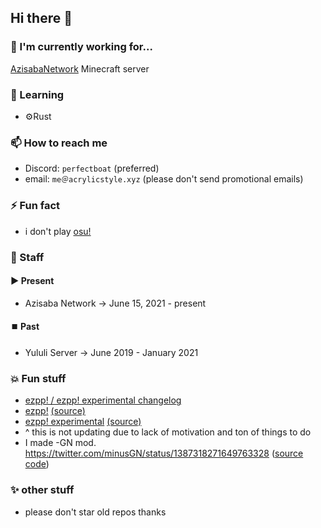 ## Hi there 👋

### 🔭 I'm currently working for...
[AzisabaNetwork](https://github.com/AzisabaNetwork) Minecraft server

### 🌱 Learning
- ⚙️Rust

### 📫 How to reach me
- Discord: `perfectboat` (preferred)
- email: `me＠acrylicstyle.xyz` (please don't send promotional emails)

### ⚡ Fun fact
- i don't play [osu!](https://osu.ppy.sh/users/13293262)

### 🔧 Staff

#### ▶️ Present
- Azisaba Network -> June 15, 2021 - present

#### ⏹️ Past
- Yululi Server -> June 2019 - January 2021

### 💥 Fun stuff
- [ezpp! / ezpp! experimental changelog](https://next.acrylicstyle.xyz/ezpp.html)
- [ezpp!](https://chrome.google.com/webstore/detail/ezpp/aimihpobjpagjiakhcpijibnaafdniol) [(source)](https://github.com/oamaok/ezpp)
- [ezpp! experimental](https://chrome.google.com/webstore/detail/iihpkkdlbfcanaaignnjcgmlhhbpoioh) [(source)](https://github.com/acrylic-style/ezpp)
- ^ this is not updating due to lack of motivation and ton of things to do
- I made -GN mod. https://twitter.com/minusGN/status/1387318271649763328 ([source code](https://github.com/acrylic-style/-GN))

### ✨ other stuff
- please don't star old repos thanks
